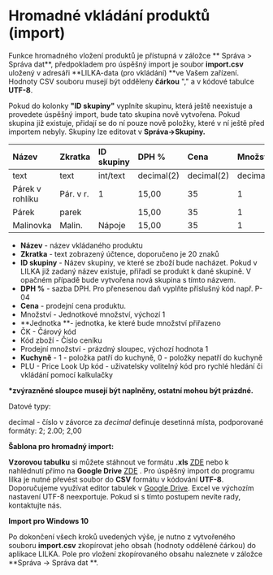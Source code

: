 # Hromadné vkládání produktů \(import\)

Funkce hromadného vložení produktů je přístupná v záložce ** Správa &gt; Správa dat**, předpokladem pro úspěšný import je soubor **import.csv** uložený v adresáři **LILKA-data \(pro vkládání\) **ve Vašem zařízení. Hodnoty CSV souboru musejí být odděleny **čárkou** "," a v kódové tabulce **UTF-8**.

Pokud do kolonky **"ID skupiny"** vyplníte skupinu, která ještě neexistuje a provedete úspěšný import, bude tato skupina nově vytvořena. Pokud skupina již existuje, přidají se do ní pouze nově položky, které v ní ještě před importem nebyly. Skupiny lze editovat v **Správa-&gt;Skupiny.**

| Název | Zkratka | ID skupiny | DPH % | Cena | Množství | Jednotka | ČK | Kód zboží | Prodejní množství | Kuchyně | PLU |
| :--- | :--- | :--- | :--- | :--- | :--- | :--- | :--- | :--- | :--- | :--- | :--- |
| text | text | int/text | decimal\(2\) | decimal\(2\) | decimal\(4\) | text | text | text |  | bit | text |
| Párek v rohlíku | Pár. v r. | 1 | 15,00 | 35 | 1 | Ks | 0123 | 100021 |  | 1 | 101 |
| Párek | parek |  | 15,00 | 35 | 1 | Ks |  |  |  |  |  |
| Malinovka | Malin. | Nápoje | 15,00 | 35 | 1 | Ks |  |  |  |  |  |

* **Název** - název vkládaného produktu
* **Zkratka** - text zobrazený účtence, doporučeno je 20 znaků
* **ID skupiny** - Název skupiny, ve které se zboží bude nacházet. Pokud v LILKA již zadaný název existuje, přiřadí se produkt k dané skupině. V opačném případě bude vytvořena nová skupina s tímto názvem.
* **DPH %** - sazba DPH. Pro přenesenou daň vyplňte příslušný kód např. P-04
* **Cena** - prodejní cena produktu.
* Množství - Jednotkové množství, výchozí 1
* **Jednotka **- jednotka, ke které bude množství přiřazeno
* ČK - Čárový kód
* Kód zboží - Číslo ceníku
* Prodejní množství - prázdný sloupec, výchozí hodnota 1
* **Kuchyně** - 1 - položka patří do kuchyně, 0 - položky nepatří do kuchyně
* PLU - Price Look Up kód - uživatelsky volitelný kód pro rychlé hledání či vkládání pomocí kalkulačky

**\*zvýrazněné sloupce musejí být naplněny, ostatní mohou být prázdné.**

Datové typy:

decimal - číslo v závorce za _decimal_ definuje desetinná místa, podporované formáty: 2; 2.00; 2,00

**Šablona pro hromadný import:**

**Vzorovou tabulku** si můžete stáhnout ve formátu **.xls** [ZDE](https://dokumentace.lilka.cz/import.xls) nebo k nahlédnutí přímo na **Google Drive** [ZDE](https://docs.google.com/spreadsheets/d/1CkQYw7V3bmsWK2f9R8JflQ8GQnmu664KwrTVstGxiCQ/edit?usp=sharing) . Pro úspěšný import do programu lilka je nutné převést soubor do **CSV** formátu v kódování **UTF-8**. Doporučujeme využívat editor tabulek v [Google Drive](https://www.google.cz/intl/cs/drive/). Excel ve výchozím nastavení UTF-8 neexportuje. Pokud si s tímto postupem nevíte rady, kontaktujte nás.



**Import pro Windows 10**

Po dokončení všech kroků uvedených výše, je nutno z vytvořeného souboru **import.csv** zkopírovat jeho obsah \(hodnoty oddělené čárkou\) do aplikace LILKA. Pole pro vložení zkopírovaného obsahu naleznete v záložce **Správa -&gt; Správa dat **.



